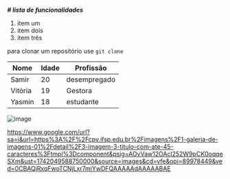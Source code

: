 **_# lista de funcionalidades_**

1. item um
2. item dois
3. item três

para clonar um repositório use `git clone` 


| Nome | Idade | Profissão|
|------|-------|----------|
| Samir | 20 | desempregado|
| Vitória | 19 | Gestora |
| Yasmin | 18 | estudante |

![image](https://github.com/user-attachments/assets/f8a83889-78a9-4562-a419-09d32c9e4de2)

https://www.google.com/url?sa=i&url=https%3A%2F%2Fcpv.ifsp.edu.br%2Fimagens%2F1-galeria-de-imagens-01%2Fdetail%2F3-imagem-3-titulo-com-ate-45-caracteres%3Ftmpl%3Dcomponent&psig=AOvVaw12OAcl252W9pCK0oqqeSXm&ust=1742049588750000&source=images&cd=vfe&opi=89978449&ved=0CBAQjRxqFwoTCNjLxr7miYwDFQAAAAAdAAAAABAE
